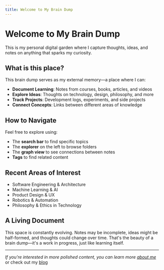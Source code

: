 ```yaml
---
title: Welcome to My Brain Dump
---
```


# Welcome to My Brain Dump

This is my personal digital garden where I capture thoughts, ideas, and notes on anything that sparks my curiosity.

## What is this place?

This brain dump serves as my external memory—a place where I can:

- **Document Learning**: Notes from courses, books, articles, and videos
- **Explore Ideas**: Thoughts on technology, design, philosophy, and more  
- **Track Projects**: Development logs, experiments, and side projects
- **Connect Concepts**: Links between different areas of knowledge

## How to Navigate

Feel free to explore using:

- The **search bar** to find specific topics
- The **explorer** on the left to browse folders
- The **graph view** to see connections between notes
- **Tags** to find related content

## Recent Areas of Interest

- Software Engineering & Architecture
- Machine Learning & AI
- Product Design & UX
- Robotics & Automation
- Philosophy & Ethics in Technology

## A Living Document

This space is constantly evolving. Notes may be incomplete, ideas might be half-formed, and thoughts could change over time. That's the beauty of a brain dump—it's a work in progress, just like learning itself.

---

*If you're interested in more polished content, you can learn more [about me](https://ededdyedward.com/about)* or check out my [blog](https://ededdyedward.com/blog)
